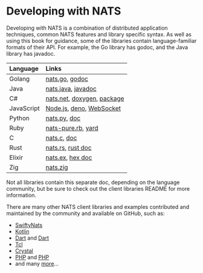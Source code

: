 # Developing with NATS

Developing with NATS is a combination of distributed application techniques, common NATS features and library specific syntax. As well as using this book for guidance, some of the libraries contain language-familiar formats of their API. For example, the Go library has godoc, and the Java library has javadoc.

| Language | Links |
| :--- | :--- |
| Golang | [nats.go](https://github.com/nats-io/nats.go), [godoc](http://godoc.org/github.com/nats-io/nats.go) |
| Java | [nats.java](https://github.com/nats-io/nats.java), [javadoc](https://javadoc.io/doc/io.nats/jnats) |
| C# | [nats.net](https://github.com/nats-io/nats.net), [doxygen](http://nats-io.github.io/nats.net/), [package](https://www.nuget.org/packages/NATS.Client/0.14.1) |
| JavaScript | [Node.js](https://github.com/nats-io/nats.js#readme), [deno](https://github.com/nats-io/nats.deno/blob/main/README.md), [WebSocket](https://github.com/nats-io/nats.ws#readme) |
| Python | [nats.py](https://github.com/nats-io/nats.py), [doc](https://nats-io.github.io/nats.py/) |
| Ruby | [nats-pure.rb](https://github.com/nats-io/nats-pure.rb), [yard](https://www.rubydoc.info/gems/nats) |
| C | [nats.c](https://github.com/nats-io/nats.c), [doc](http://nats-io.github.io/nats.c) |
| Rust | [nats.rs](https://github.com/nats-io/nats.rs), [rust doc](https://docs.rs/nats) |
| Elixir | [nats.ex](https://github.com/nats-io/nats.ex), [hex doc](https://hex.pm/packages/gnat) |
| Zig | [nats.zig](https://github.com/nats-io/nats.zig) |

Not all libraries contain this separate doc, depending on the language community, but be sure to check out the client libraries README for more information.

There are many other NATS client libraries and examples contributed and maintained by the community and available on GitHub, such as:

* [SwiftyNats](https://github.com/aus-der-Technik/SwiftyNats)
* [Kotlin](https://github.com/nats-io/kotlin-nats-examples)
* [Dart](https://github.com/chartchuo/dart-nats) and [Dart](https://github.com/c16a/nats-dart)
* [Tcl](https://github.com/Kazmirchuk/nats-tcl)
* [Crystal](https://github.com/jgaskins/nats)
* [PHP](https://github.com/basis-company/nats.php) and [PHP](https://github.com/repejota/phpnats)
* and many [more](https://github.com/search?o=desc&p=1&q=nats+client&s=updated&type=Repositories)...
